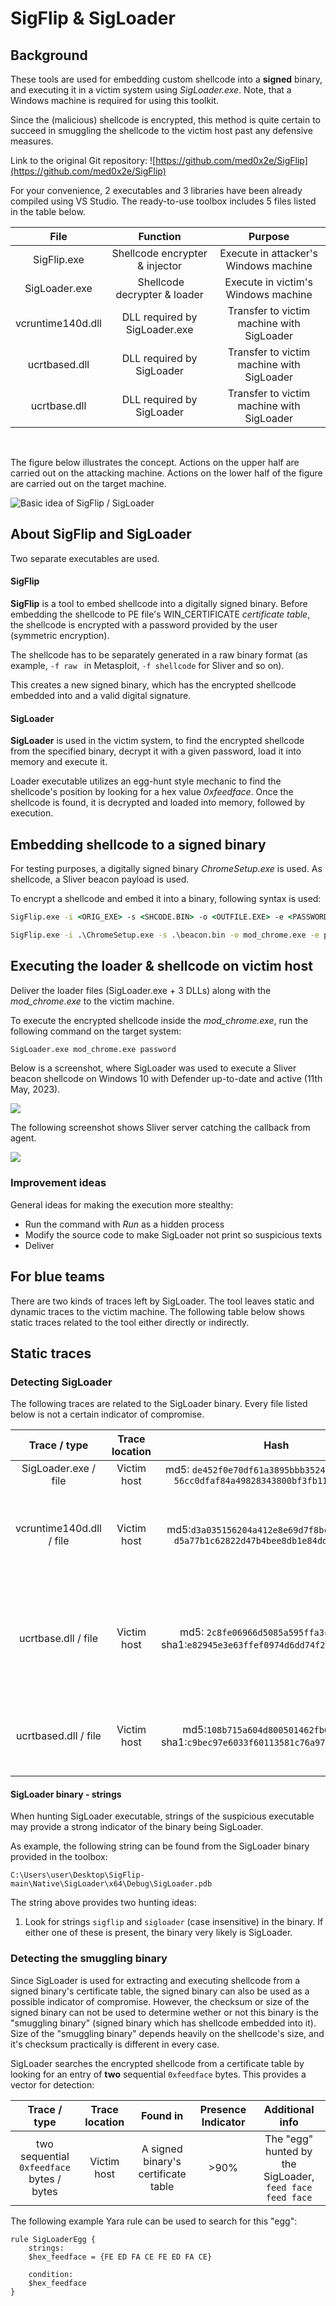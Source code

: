 # SigFlip & SigLoader

## Background

These tools are used for embedding custom shellcode into a **signed** binary, and executing it in a victim system using *SigLoader.exe*. Note, that a  Windows machine is required for using this toolkit.

Since the (malicious) shellcode is encrypted, this method is quite certain to succeed in smuggling the shellcode to the victim host past any defensive measures.

Link to the original Git repository: ![https://github.com/med0x2e/SigFlip](https://github.com/med0x2e/SigFlip)


For your convenience, 2 executables and 3 libraries have been already compiled using VS Studio. The ready-to-use toolbox includes 5 files listed in the table below.


|File | Function | Purpose |
|:-:|:-:|:-:|
|SigFlip.exe| Shellcode encrypter & injector| Execute in attacker's Windows machine|
|SigLoader.exe | Shellcode decrypter & loader | Execute in victim's Windows machine |
|vcruntime140d.dll| DLL required by SigLoader.exe| Transfer to victim machine with SigLoader |
|ucrtbased.dll| DLL required by SigLoader| Transfer to victim machine with SigLoader |
|ucrtbase.dll| DLL required by SigLoader| Transfer to victim machine with SigLoader |

<br>

The figure below illustrates the concept. Actions on the upper half are carried out on the attacking machine. Actions on the lower half of the figure are carried out on the target machine.

![Basic idea of SigFlip / SigLoader](images/SigFlip_SigLoader_concept.jpg)


## About SigFlip and SigLoader

Two separate executables are used. 

#### SigFlip

**SigFlip** is a tool to embed shellcode into a digitally signed binary. Before embedding the shellcode to  PE file's WIN_CERTIFICATE *certificate table*, the shellcode is encrypted with a password provided by the user (symmetric encryption). 

The shellcode has to be separately generated in a raw binary format (as example,   `-f raw ` in Metasploit,   `-f shellcode` for Sliver  and so on).

This creates a new signed binary, which has the encrypted shellcode embedded into and a valid digital signature.
 

#### SigLoader

**SigLoader** is used in the victim system, to find the encrypted shellcode from the specified binary, decrypt it with a given password, load it into memory and execute it. 

Loader executable utilizes an egg-hunt style mechanic to find the shellcode's position by looking for a hex value *0xfeedface*. Once the shellcode is found, it is decrypted and loaded into memory, followed by execution. 


## Embedding shellcode to a signed binary

For testing purposes, a digitally signed binary *ChromeSetup.exe* is used. As shellcode, a Sliver beacon payload is used.

To encrypt a shellcode and embed it into a binary, following syntax is used:
```cmd
SigFlip.exe -i <ORIG_EXE> -s <SHCODE.BIN> -o <OUTFILE.EXE> -e <PASSWORD>

SigFlip.exe -i .\ChromeSetup.exe -s .\beacon.bin -o mod_chrome.exe -e password
```



## Executing the loader & shellcode on victim host

Deliver the loader files (SigLoader.exe + 3 DLLs) along with the *mod_chrome.exe* to the victim machine. 

To execute the encrypted shellcode inside the *mod_chrome.exe*, run the following command on the target system:

```cmd
SigLoader.exe mod_chrome.exe password
```

Below is a screenshot, where SigLoader was used to execute a Sliver beacon shellcode on Windows 10 with Defender up-to-date and active (11th May, 2023). 

![](./images/SigLoader_execution_in_target_system.png)

The following screenshot shows Sliver server catching the callback from agent.

![](./images/beacon_calling_back_to_sliver_server.png)


### Improvement ideas

General ideas for making the execution more stealthy:

- Run the command with *Run* as a hidden process
- Modify the source code to make SigLoader not print so suspicious texts
- Deliver 



## For blue teams

There are two kinds of traces left by SigLoader. The tool leaves static and dynamic traces to the victim machine. The following table below shows static traces related to the tool either directly or indirectly.


## Static traces 

### Detecting SigLoader

The following traces are related to the SigLoader binary. Every file listed below is not a certain indicator of compromise.

|Trace / type|Trace location | Hash |Presence indicator| Additional info|
|:-:|:-:|:-:|:-:|:-:|
|SigLoader.exe / file|Victim host|md5: `de452f0e70df61a3895bbb35245f0ff3`, sha1: `56cc0dfaf84a49828343800bf3fb11948b64d0f5`|100%| - |
|vcruntime140d.dll / file|Victim host|md5:`d3a035156204a412e8e69d7f8bcdc838`, sha1: `d5a77b1c62822d47b4bee8db1e84ddc1b3666c15`|<1%|Present also when VS Studio or another compiling tool is installed|
|ucrtbase.dll / file|Victim host|md5: `2c8fe06966d5085a595ffa3c98fe3098`, sha1:`e82945e3e63ffef0974d6dd74f2aef2bf6d0a908`|<1%|Usually installed to Windows by default(at least Win10),  [Info](https://learn.microsoft.com/en-us/cpp/windows/universal-crt-deployment?view=msvc-170) |
|ucrtbased.dll / file|Victim host|md5:`108b715a604d800501462fb648b82a75` sha1:`c9bec97e6033f60113581c76a97f5fc89f37520a`|<1%|Present also when VS Studio or another such tool is installed|


#### SigLoader binary - strings

When hunting SigLoader executable, strings of the suspicious executable may provide a strong indicator of the binary being SigLoader.

As example, the following string can be found from the SigLoader binary provided in the toolbox:

`C:\Users\user\Desktop\SigFlip-main\Native\SigLoader\x64\Debug\SigLoader.pdb`

The string above provides two hunting ideas:

1. Look for strings `sigflip` and `sigloader` (case insensitive) in the binary. If either one of these is present, the binary very likely is SigLoader.  


### Detecting the smuggling binary 

Since SigLoader is used for extracting and executing shellcode from a signed binary's certificate table, the signed binary can also be used as a possible indicator of compromise. However, the checksum or size of the signed binary can not be used to determine wether or not this binary is the "smuggling binary" (signed binary which has shellcode embedded into it). Size of the "smuggling binary"  depends heavily on the shellcode's size, and it's checksum practically is different in every case.

SigLoader searches the encrypted shellcode from a certificate table by looking for an entry of **two** sequential `0xfeedface` bytes. This provides a vector for detection:

|Trace / type| Trace location |Found in|Presence Indicator|Additional info|
|:-:|:-:|:-:|:-:|:-:|
|two sequential `0xfeedface` bytes / bytes|Victim host | A signed binary's certificate table|>90%|The "egg" hunted by the SigLoader, `feed face feed face`|


The following example Yara rule can be used to search for this  "egg":

```
rule SigLoaderEgg {
    strings:
	$hex_feedface = {FE ED FA CE FE ED FA CE}

    condition:
	$hex_feedface
}
```

